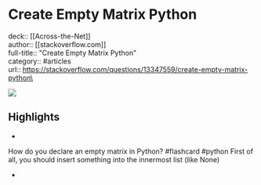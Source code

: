 # Create Empty Matrix Python

deck:: [[Across-the-Net]]\
author:: [[stackoverflow.com]]\
full-title:: "Create Empty Matrix Python"\
category:: #articles\
url:: https://stackoverflow.com/questions/13347559/create-empty-matrix-python\

![](https://readwise-assets.s3.amazonaws.com/static/images/article2.74d541386bbf.png)

## Highlights
- 
 How do you declare an empty matrix in Python? #flashcard  #python 
    First of all, you should insert something into the innermost list (like None)

    
-

